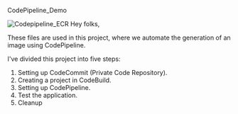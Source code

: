  CodePipeline_Demo

![Codepipeline_ECR](https://user-images.githubusercontent.com/74492822/183276219-74000900-65e6-430a-bd2c-78f3f7fe6f70.png)
Hey folks,

These files are used in this project, where we automate the generation of an image using CodePipeline.

I've divided this project into five steps:

1. Setting up CodeCommit (Private Code Repository).
2. Creating a project in CodeBuild.
3. Setting up CodePipeline.
4. Test the application. 
5. Cleanup



